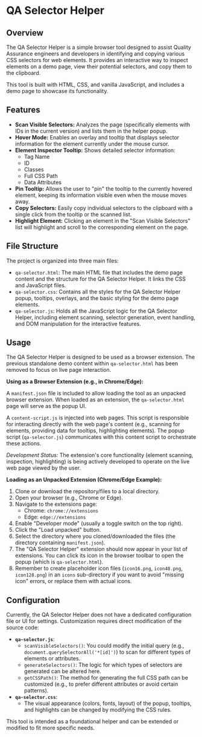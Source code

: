# QA Selector Helper

## Overview

The QA Selector Helper is a simple browser tool designed to assist Quality Assurance engineers and developers in identifying and copying various CSS selectors for web elements. It provides an interactive way to inspect elements on a demo page, view their potential selectors, and copy them to the clipboard.

This tool is built with HTML, CSS, and vanilla JavaScript, and includes a demo page to showcase its functionality.

## Features

*   **Scan Visible Selectors:** Analyzes the page (specifically elements with IDs in the current version) and lists them in the helper popup.
*   **Hover Mode:** Enables an overlay and tooltip that displays selector information for the element currently under the mouse cursor.
*   **Element Inspector Tooltip:** Shows detailed selector information:
    *   Tag Name
    *   ID
    *   Classes
    *   Full CSS Path
    *   Data Attributes
*   **Pin Tooltip:** Allows the user to "pin" the tooltip to the currently hovered element, keeping its information visible even when the mouse moves away.
*   **Copy Selectors:** Easily copy individual selectors to the clipboard with a single click from the tooltip or the scanned list.
*   **Highlight Element:** Clicking an element in the "Scan Visible Selectors" list will highlight and scroll to the corresponding element on the page.

## File Structure

The project is organized into three main files:

*   `qa-selector.html`: The main HTML file that includes the demo page content and the structure for the QA Selector Helper. It links the CSS and JavaScript files.
*   `qa-selector.css`: Contains all the styles for the QA Selector Helper popup, tooltips, overlays, and the basic styling for the demo page elements.
*   `qa-selector.js`: Holds all the JavaScript logic for the QA Selector Helper, including element scanning, selector generation, event handling, and DOM manipulation for the interactive features.

## Usage

The QA Selector Helper is designed to be used as a browser extension. The previous standalone demo content within `qa-selector.html` has been removed to focus on live page interaction.

**Using as a Browser Extension (e.g., in Chrome/Edge):**

A `manifest.json` file is included to allow loading the tool as an unpacked browser extension. When loaded as an extension, the `qa-selector.html` page will serve as the popup UI.

A `content-script.js` is injected into web pages. This script is responsible for interacting directly with the web page's content (e.g., scanning for elements, providing data for tooltips, highlighting elements). The popup script (`qa-selector.js`) communicates with this content script to orchestrate these actions.

*Development Status:* The extension's core functionality (element scanning, inspection, highlighting) is being actively developed to operate on the live web page viewed by the user.

**Loading as an Unpacked Extension (Chrome/Edge Example):**

1.  Clone or download the repository/files to a local directory.
2.  Open your browser (e.g., Chrome or Edge).
3.  Navigate to the extensions page:
    *   Chrome: `chrome://extensions`
    *   Edge: `edge://extensions`
4.  Enable "Developer mode" (usually a toggle switch on the top right).
5.  Click the "Load unpacked" button.
6.  Select the directory where you cloned/downloaded the files (the directory containing `manifest.json`).
7.  The "QA Selector Helper" extension should now appear in your list of extensions. You can click its icon in the browser toolbar to open the popup (which is `qa-selector.html`).
8.  Remember to create placeholder icon files (`icon16.png`, `icon48.png`, `icon128.png`) in an `icons` sub-directory if you want to avoid "missing icon" errors, or replace them with actual icons.

## Configuration

Currently, the QA Selector Helper does not have a dedicated configuration file or UI for settings. Customization requires direct modification of the source code:

*   **`qa-selector.js`**:
    *   `scanVisibleSelectors()`: You could modify the initial query (e.g., `document.querySelectorAll('*[id]')`) to scan for different types of elements or attributes.
    *   `generateSelectors()`: The logic for which types of selectors are generated can be altered here.
    *   `getCSSPath()`: The method for generating the full CSS path can be customized (e.g., to prefer different attributes or avoid certain patterns).
*   **`qa-selector.css`**:
    *   The visual appearance (colors, fonts, layout) of the popup, tooltips, and highlights can be changed by modifying the CSS rules.

This tool is intended as a foundational helper and can be extended or modified to fit more specific needs.
